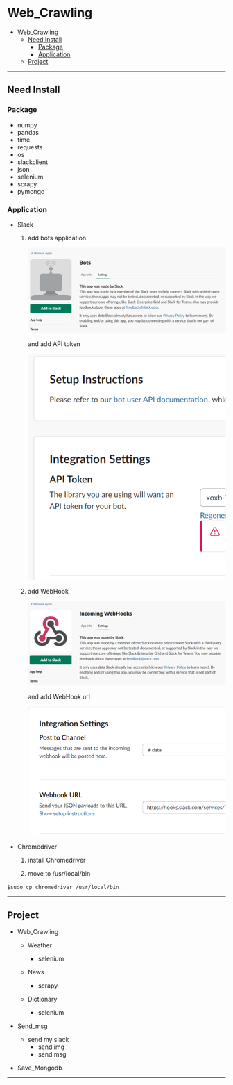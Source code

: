 # Web_Crawling

- [Web_Crawling](#webcrawling)
  - [Need Install](#need-install)
    - [Package](#package)
    - [Application](#application)
  - [Project](#project)

***

## Need Install

### Package

- numpy
- pandas
- time
- requests
- os
- slackclient
- json
- selenium
- scrapy
- pymongo

### Application

- Slack

  1. add bots application

     ![img_1](img_1.PNG)

     and add API token

     ![img_2](img_2.PNG)

  2. add WebHook

     ![img_3](img_3.PNG)

     and add WebHook url

     ![img_4](img_4.PNG)

- Chromedriver

  1. install Chromedriver

  2. move to /usr/local/bin

```CMD
$sudo cp chromedriver /usr/local/bin
```

***

## Project

- Web_Crawling

  - Weather
    - selenium

  - News
    - scrapy

  - Dictionary
    - selenium

- Send_msg
  - send my slack
    - send img
    - send msg

- Save_Mongodb

***
